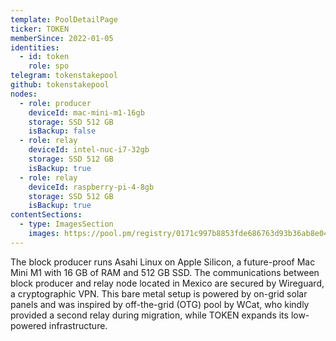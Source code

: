 ```yaml
---
template: PoolDetailPage
ticker: TOKEN
memberSince: 2022-01-05
identities:
  - id: token
    role: spo
telegram: tokenstakepool
github: tokenstakepool
nodes:
  - role: producer
    deviceId: mac-mini-m1-16gb
    storage: SSD 512 GB
    isBackup: false
  - role: relay
    deviceId: intel-nuc-i7-32gb
    storage: SSD 512 GB
    isBackup: true
  - role: relay
    deviceId: raspberry-pi-4-8gb
    storage: SSD 512 GB
    isBackup: true
contentSections:
  - type: ImagesSection
    images: https://pool.pm/registry/0171c997b8853fde686763d93b36ab8e04ce947bb6aa09a9ee5c4401/544f4b454e/logo.png
---
```


The block producer runs Asahi Linux on Apple Silicon, a future-proof Mac Mini M1 with 16 GB of RAM and 512 GB SSD. The communications between block producer and relay node located in Mexico are secured by Wireguard, a cryptographic VPN. This bare metal setup is powered by on-grid solar panels and was inspired by off-the-grid (OTG) pool by WCat, who kindly provided a second relay during migration, while TOKEN expands its low-powered infrastructure.


